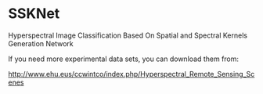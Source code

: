 # SSKNet
Hyperspectral Image Classification Based On Spatial and Spectral Kernels Generation Network

If you need more experimental data sets, you can download them from:

http://www.ehu.eus/ccwintco/index.php/Hyperspectral_Remote_Sensing_Scenes
